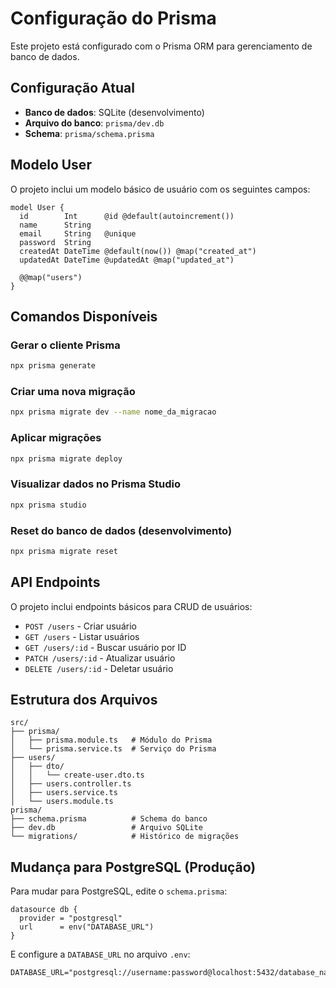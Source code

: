 # Configuração do Prisma

Este projeto está configurado com o Prisma ORM para gerenciamento de banco de dados.

## Configuração Atual

- **Banco de dados**: SQLite (desenvolvimento)
- **Arquivo do banco**: `prisma/dev.db`
- **Schema**: `prisma/schema.prisma`

## Modelo User

O projeto inclui um modelo básico de usuário com os seguintes campos:

```prisma
model User {
  id        Int      @id @default(autoincrement())
  name      String
  email     String   @unique
  password  String
  createdAt DateTime @default(now()) @map("created_at")
  updatedAt DateTime @updatedAt @map("updated_at")

  @@map("users")
}
```

## Comandos Disponíveis

### Gerar o cliente Prisma
```bash
npx prisma generate
```

### Criar uma nova migração
```bash
npx prisma migrate dev --name nome_da_migracao
```

### Aplicar migrações
```bash
npx prisma migrate deploy
```

### Visualizar dados no Prisma Studio
```bash
npx prisma studio
```

### Reset do banco de dados (desenvolvimento)
```bash
npx prisma migrate reset
```

## API Endpoints

O projeto inclui endpoints básicos para CRUD de usuários:

- `POST /users` - Criar usuário
- `GET /users` - Listar usuários
- `GET /users/:id` - Buscar usuário por ID
- `PATCH /users/:id` - Atualizar usuário
- `DELETE /users/:id` - Deletar usuário

## Estrutura dos Arquivos

```
src/
├── prisma/
│   ├── prisma.module.ts   # Módulo do Prisma
│   └── prisma.service.ts  # Serviço do Prisma
├── users/
│   ├── dto/
│   │   └── create-user.dto.ts
│   ├── users.controller.ts
│   ├── users.service.ts
│   └── users.module.ts
prisma/
├── schema.prisma          # Schema do banco
├── dev.db                 # Arquivo SQLite
└── migrations/            # Histórico de migrações
```

## Mudança para PostgreSQL (Produção)

Para mudar para PostgreSQL, edite o `schema.prisma`:

```prisma
datasource db {
  provider = "postgresql"
  url      = env("DATABASE_URL")
}
```

E configure a `DATABASE_URL` no arquivo `.env`:

```
DATABASE_URL="postgresql://username:password@localhost:5432/database_name"
```
